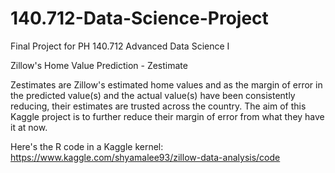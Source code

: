 # 140.712-Data-Science-Project
Final Project for PH 140.712 Advanced Data Science I 

Zillow's Home Value Prediction - Zestimate

Zestimates are Zillow's estimated home values and as the margin of error in the predicted value(s) and the actual value(s) have been consistently reducing, their estimates are trusted across the country. The aim of this Kaggle project is to further reduce their margin of error from what they have it at now.

Here's the R code in a Kaggle kernel: https://www.kaggle.com/shyamalee93/zillow-data-analysis/code
